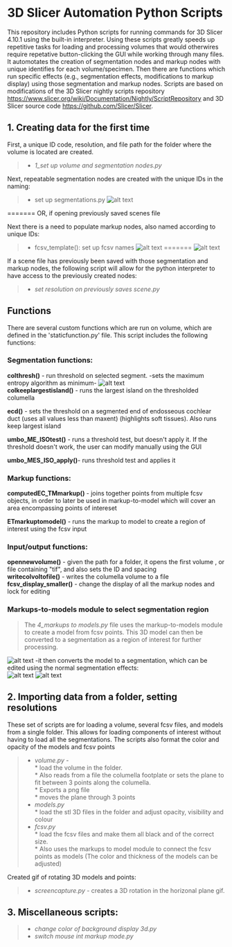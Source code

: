 # 3D Slicer Automation Python Scripts
This repository includes Python scripts for running commands for 3D Slicer 4.10.1 using the built-in interpreter. Using these scripts greatly speeds up repetitive tasks for loading and processing volumes that would otherwires require repetative button-clicking the GUI while working through many files. It automotates the creation of segmentation nodes and markup nodes with unique identifies for each volume/specimen. Then there are functions which run specific effects (e.g., segmentation effects, modifications to markup display) using those segmentation and markup nodes.
Scripts are based on modifications of the 3D Slicer nightly scripts repository https://www.slicer.org/wiki/Documentation/Nightly/ScriptRepository
 and 3D Slicer source code https://github.com/Slicer/Slicer. 



## 1. Creating data for the first time
First, a unique ID code, resolution, and file path for the folder where the volume is located are created. 

>* *1_set up volume and segmentation nodes.py*  

Next, repeatable segmentation nodes are created with the unique IDs in the naming:
>* set up segmentations.py
![alt text](addsegnames.PNG)

=======
OR, if opening previously saved scenes file 

Next there is a need to populate markup nodes, also named according to unique IDs:

>* fcsv_template(): set up fcsv names
![alt text](markupscreated.PNG)
=======
![alt text](markupscreated.PNG)  

If a scene file has previously been saved with those segmentation and markup nodes, the following script will allow for the python interpreter to have access to the previously created nodes:

>* *set resolution on previously saves scene.py*

## Functions
There are several custom functions which are run on volume, which are defined in the 'staticfunction.py' file. This script includes the following functions:

  

### **Segmentation functions:**  
**colthresh()** - run threshold on selected segment.
-sets the maximum entropy algorithm as minimum-
![alt text](colthresh.PNG)  
**colkeeplargestisland()** - runs the largest island on the 
thresholded columella

**ecd()** - sets the threshold on a segmented end of endosseous cochlear duct (uses all values less than maxent) (highlights soft tissues). Also runs keep largest island

**umbo_ME_ISOtest()** - runs a threshold test, but doesn't apply it. If the threshold
doesn't work, the user can modify manually using the GUI

**umbo_MES_ISO_apply()**- runs threshold test and applies it



### **Markup functions:**  
**computedEC_TMmarkup()** - joins together points from multiple fcsv
objects, in order to later be used in markup-to-model which will cover an area encompassing points of intereset

**ETmarkuptomodel()** - runs the markup to model to create a region of interest
using the fcsv input

### **Input/output functions:**  
**opennewvolume()** - given the path for a folder, it opens the first volume , or file containing "tif", and also sets the ID and spacing  
**writecolvoltofile()** - writes the columella volume to a file  
**fcsv_display_smaller()** - change the display of all the markup nodes and lock for editing

### **Markups-to-models module to select segmentation region** 
>The *4_markups to models.py* file uses the markup-to-models module to create a model from fcsv points. This 3D model can then be converted to a segmentation as a region of interest for further processing.

![alt text](markupstomodel.PNG)
-it then converts the model to a segmentation, which can be edited using the normal segmentation effects:  
![alt text](tosegmentation.PNG)
![alt text](segmentedinsidemodel.PNG)

## 2. Importing data from a folder, setting resolutions
 
These set of scripts are for loading a volume, several fcsv files, and models from a single folder. This allows for loading components of interest without having to load all the segmentations. The scripts also format the color and opacity of the models and fcsv points
>* *volume.py* -   
    * load the volume in the folder.   
    * Also reads from a file the columella footplate or sets the plane to fit between 3 points along the columella.  
    * Exports a png file  
    * moves the plane through 3 points
>* *models.py*  
    * load the stl 3D files in the folder and adjust opacity, visibility and colour  
>* *fcsv.py*  
    * load the fcsv files and make them all black and of the correct size.  
    * Also uses the markups to model module to connect the fcsv points as models (The color and thickness of the models can be adjusted)  

Created gif of rotating 3D models and points:
>* *screencapture.py* -  creates a 3D rotation in the horizonal plane gif.

## 3. Miscellaneous scripts:
>* *change color of background display 3d.py*  
>* *switch mouse int markup mode.py*




